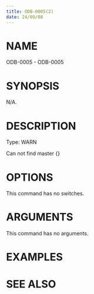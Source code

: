 ```yaml
---
title: ODB-0005(2)
date: 24/09/08
---
```


# NAME

ODB-0005 - ODB-0005

# SYNOPSIS

N/A.

# DESCRIPTION

Type: WARN

Can not find master {}

# OPTIONS

This command has no switches.

# ARGUMENTS

This command has no arguments.

# EXAMPLES

# SEE ALSO
